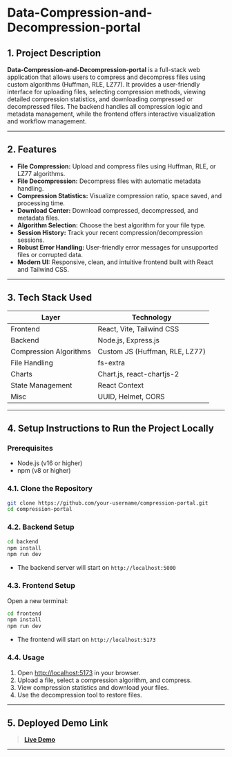 # Data-Compression-and-Decompression-portal


## 1. Project Description

**Data-Compression-and-Decompression-portal** is a full-stack web application that allows users to compress and decompress files using custom algorithms (Huffman, RLE, LZ77). It provides a user-friendly interface for uploading files, selecting compression methods, viewing detailed compression statistics, and downloading compressed or decompressed files. The backend handles all compression logic and metadata management, while the frontend offers interactive visualization and workflow management.

---

## 2. Features

- **File Compression:** Upload and compress files using Huffman, RLE, or LZ77 algorithms.
- **File Decompression:** Decompress files with automatic metadata handling.
- **Compression Statistics:** Visualize compression ratio, space saved, and processing time.
- **Download Center:** Download compressed, decompressed, and metadata files.
- **Algorithm Selection:** Choose the best algorithm for your file type.
- **Session History:** Track your recent compression/decompression sessions.
- **Robust Error Handling:** User-friendly error messages for unsupported files or corrupted data.
- **Modern UI:** Responsive, clean, and intuitive frontend built with React and Tailwind CSS.

---

## 3. Tech Stack Used

| Layer     | Technology                |
|-----------|--------------------------|
| Frontend  | React, Vite, Tailwind CSS|
| Backend   | Node.js, Express.js      |
| Compression Algorithms | Custom JS (Huffman, RLE, LZ77) |
| File Handling | fs-extra              |
| Charts    | Chart.js, react-chartjs-2|
| State Management | React Context      |
| Misc      | UUID, Helmet, CORS       |

---

## 4. Setup Instructions to Run the Project Locally

### Prerequisites

- Node.js (v16 or higher)
- npm (v8 or higher)

### 4.1. Clone the Repository

```bash
git clone https://github.com/your-username/compression-portal.git
cd compression-portal
```

### 4.2. Backend Setup

```bash
cd backend
npm install
npm run dev
```
- The backend server will start on `http://localhost:5000`

### 4.3. Frontend Setup

Open a new terminal:

```bash
cd frontend
npm install
npm run dev
```
- The frontend will start on `http://localhost:5173`

### 4.4. Usage

1. Open [http://localhost:5173](http://localhost:5173) in your browser.
2. Upload a file, select a compression algorithm, and compress.
3. View compression statistics and download your files.
4. Use the decompression tool to restore files.

---

## 5. Deployed Demo Link

> **[Live Demo](https://drive.google.com/drive/folders/1ybi0PkE5D-YMdoMwcn6MmHrEllfrf0E1?usp=sharing)**

---
